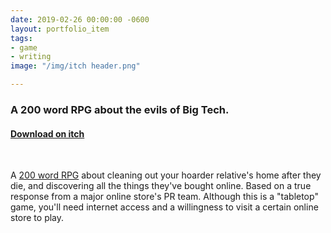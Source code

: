 ```yaml
---
date: 2019-02-26 00:00:00 -0600
layout: portfolio_item
tags:
- game
- writing
image: "/img/itch header.png"

---
```

### A 200 word RPG about the evils of Big Tech.

#### [Download on itch](https://sublimemarch.itch.io/prime-blessings)

<br>

A [200 word RPG](https://200wordrpg.github.io/) about cleaning out your hoarder relative's home after they die, and discovering all the things they've bought online. Based on a true response from a major online store's PR team. Although this is a "tabletop" game, you'll need internet access and a willingness to visit a certain online store to play.